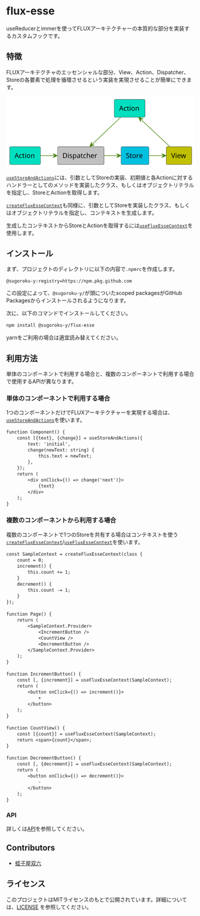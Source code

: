 # flux-esse

useReducerとimmerを使ってFLUXアーキテクチャーの本質的な部分を実装するカスタムフックです。

## 特徴

FLUXアーキテクチャのエッセンシャルな部分、View、Action、Dispatcher、Storeの各要素で処理を循環させるという実装を実現させることが簡単にできます。

![FLUX](flux.svg)

<!--

```plantuml
@startuml
skinparam componentStyle rectangle
component Action as A #00e0c0
component Action as A2 #00e0c0
component Dispatcher as D #c0c0c0
component View as V #c0c000
component Store as S #00c0e0
skinparam ArrowColor #408000

A -> D
D -> S
S -> V
V -up-> A2
A2 -down-> D
@enduml
```

-->

[`useStoreAndActions`](api.md#usestoreandactions)には、引数としてStoreの実装、初期値と各Actionに対するハンドラーとしてのメソッドを実装したクラス、もしくはオブジェクトリテラルを指定し、StoreとActionを取得します。

[`createFluxEsseContext`](api.md#createfluxessecontext)も同様に、引数としてStoreを実装したクラス、もしくはオブジェクトリテラルを指定し、コンテキストを生成します。

生成したコンテキストからStoreとActionを取得するには[`useFluxEsseContext`](api.md#usefluxessecontext)を使用します。

## インストール

まず、プロジェクトのディレクトリに以下の内容で`.npmrc`を作成します。

```plaintext
@sugoroku-y:registry=https://npm.pkg.github.com
```

この設定によって、`@sugoroku-y/`が頭についたscoped packagesがGitHub Packagesからインストールされるようになります。

次に、以下のコマンドでインストールしてください。

```bash
npm install @sugoroku-y/flux-esse
```

yarnをご利用の場合は適宜読み替えてください。

## 利用方法

単体のコンポーネントで利用する場合と、複数のコンポーネントで利用する場合で使用するAPIが異なります。

### 単体のコンポーネントで利用する場合

1つのコンポーネントだけでFLUXアーキテクチャーを実現する場合は、[`useStoreAndActions`](api.md#usestoreandactions)を使います。

```tsx
function Component() {
    const [{text}, {change}] = useStoreAndActions({
        text: 'initial',
        change(newText: string) {
            this.text = newText;
        },
    });
    return (
        <div onClick={() => change('next')}>
            {text}
        </div>
    );
}
```

### 複数のコンポーネントから利用する場合

複数のコンポーネントで1つのStoreを共有する場合はコンテキストを使う[`createFluxEsseContext`](api.md#createfluxessecontext)/[`useFluxEsseContext`](api.md#usefluxessecontext)を使います。

```tsx
const SampleContext = createFluxEsseContext(class {
    count = 0;
    increment() {
        this.count += 1;
    }
    decrement() {
        this.count -= 1;
    }
});

function Page() {
    return (
        <SampleContext.Provider>
            <IncrementButton />
            <CountView />
            <DecrementButton />
        </SampleContext.Provider>
    );
}

function IncrementButton() {
    const [, {increment}] = useFluxEsseContext(SampleContext);
    return (
        <button onClick={() => increment()}>
            +
        </button>
    );
}

function CountView() {
    const [{count}] = useFluxEsseContext(SampleContext);
    return <span>{count}</span>;
}

function DecrementButton() {
    const [, {decrement}] = useFluxEsseContext(SampleContext);
    return (
        <button onClick={() => decrement()}>
            -
        </button>
    );
}

```

### API

詳しくは[API](api.md)を参照してください。

## Contributors

- [蛭子屋双六](https://github.com/sugoroku-y)

## ライセンス

このプロジェクトはMITライセンスのもとで公開されています。詳細については、[LICENSE](LICENSE) を参照してください。
